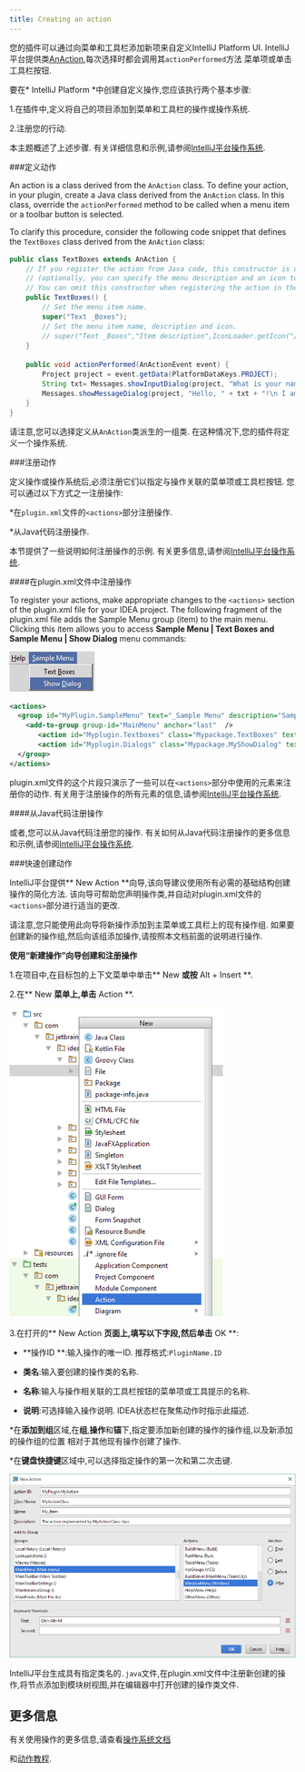 ```yaml
---
title: Creating an action
---
```


您的插件可以通过向菜单和工具栏添加新项来自定义IntelliJ Platform UI. 
IntelliJ平台提供类[AnAction](upsource:///platform/editor-ui-api/src/com/intellij/openapi/actionSystem/AnAction.java),每次选择时都会调用其`actionPerformed`方法
菜单项或单击工具栏按钮.


要在* IntelliJ Platform *中创建自定义操作,您应该执行两个基本步骤:


1.在插件中,定义将自己的项目添加到菜单和工具栏的操作或操作系统.

2.注册您的行动.


本主题概述了上述步骤.
有关详细信息和示例,请参阅[IntelliJ平台操作系统](/basics/action_system.md).


###定义动作


An action is a class derived from the `AnAction` class. To define your action, in your plugin, create a Java class derived from the `AnAction` class. In this class, override the `actionPerformed` method to be called when a menu item or a toolbar button is selected.
 
 To clarify this procedure, consider the following code snippet that defines the `TextBoxes` class derived from the `AnAction` class:
 
```java
public class TextBoxes extends AnAction {
    // If you register the action from Java code, this constructor is used to set the menu item name
    // (optionally, you can specify the menu description and an icon to display next to the menu item).
    // You can omit this constructor when registering the action in the plugin.xml file.
    public TextBoxes() {
        // Set the menu item name.
        super("Text _Boxes");
        // Set the menu item name, description and icon.
        // super("Text _Boxes","Item description",IconLoader.getIcon("/Mypackage/icon.png"));
    }
 
    public void actionPerformed(AnActionEvent event) {
        Project project = event.getData(PlatformDataKeys.PROJECT);
        String txt= Messages.showInputDialog(project, "What is your name?", "Input your name", Messages.getQuestionIcon());
        Messages.showMessageDialog(project, "Hello, " + txt + "!\n I am glad to see you.", "Information", Messages.getInformationIcon());
    }
}
```

请注意,您可以选择定义从`AnAction`类派生的一组类.
在这种情况下,您的插件将定义一个操作系统.


###注册动作


定义操作或操作系统后,必须注册它们以指定与操作关联的菜单项或工具栏按钮.
您可以通过以下方式之一注册操作:


*在`plugin.xml`文件的`<actions>`部分注册操作.

*从Java代码注册操作.


本节提供了一些说明如何注册操作的示例.
有关更多信息,请参阅[IntelliJ平台操作系统](/basics/action_system.md).


####在plugin.xml文件中注册操作


To register your actions, make appropriate changes to the `<actions>` section of the plugin.xml file for your IDEA project. The following fragment of the plugin.xml file adds the Sample Menu group (item) to the main menu. Clicking this item allows you to access **Sample Menu \| Text Boxes and Sample Menu \| Show Dialog** menu commands:

![样本菜单](img/sample_menu.jpg)


```xml
<actions>
  <group id="MyPlugin.SampleMenu" text="_Sample Menu" description="Sample menu">
    <add-to-group group-id="MainMenu" anchor="last"  />
       <action id="Myplugin.Textboxes" class="Mypackage.TextBoxes" text="Text _Boxes" description="A test menu item" />
       <action id="Myplugin.Dialogs" class="Mypackage.MyShowDialog" text="Show _Dialog" description="A test menu item" />
  </group>
</actions>
```

plugin.xml文件的这个片段只演示了一些可以在`<actions>`部分中使用的元素来注册你的动作.
有关用于注册操作的所有元素的信息,请参阅[IntelliJ平台操作系统](/basics/action_system.md).


####从Java代码注册操作


或者,您可以从Java代码注册您的操作.
有关如何从Java代码注册操作的更多信息和示例,请参阅[IntelliJ平台操作系统](/basics/action_system.md).


###快速创建动作


IntelliJ平台提供** New Action **向导,该向导建议使用所有必需的基础结构创建操作的简化方法.
该向导可帮助您声明操作类,并自动对plugin.xml文件的`<actions>`部分进行适当的更改.


请注意,您只能使用此向导将新操作添加到主菜单或工具栏上的现有操作组.
如果要创建新的操作组,然后向该组添加操作,请按照本文档前面的说明进行操作.


**使用“新建操作”向导创建和注册操作**


1.在项目中,在目标包的上下文菜单中单击** New **或按** Alt + Insert **.

2.在** New **菜单上,单击** Action **.


![新动作模板](img/new_action_template.png)


3.在打开的** New Action **页面上,填写以下字段,然后单击** OK **:


* **操作ID **:输入操作的唯一ID.
推荐格式:`PluginName.ID`

* **类名**:输入要创建的操作类的名称.

* **名称**:输入与操作相关联的工具栏按钮的菜单项或工具提示的名称.

* **说明**:可选择输入操作说明. 
IDEA状态栏在聚焦动作时指示此描述.

*在**添加到组**区域,在**组**,**操作**和**锚**下,指定要添加新创建的操作的操作组,以及新添加的操作组的位置
相对于其他现有操作创建了操作.

*在**键盘快捷键**区域中,可以选择指定操作的第一次和第二次击键.


![新动作页面](img/new_action_page.png)


IntelliJ平台生成具有指定类名的`.java`文件,在plugin.xml文件中注册新创建的操作,将节点添加到模块树视图,并在编辑器中打开创建的操作类文件.


## 更多信息


有关使用操作的更多信息,请查看[操作系统文档](/basics/action_system.md)

和[动作教程](/tutorials/action_system.md).


